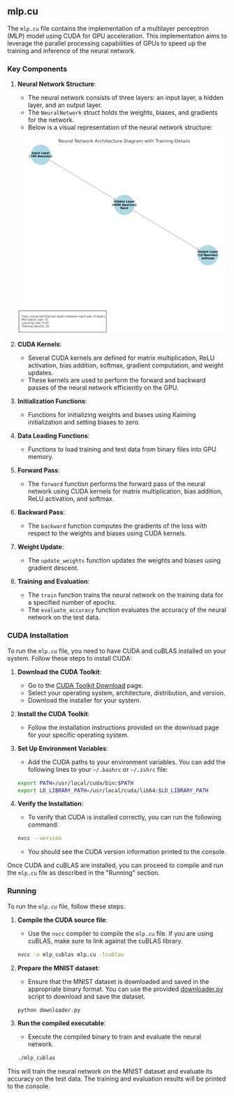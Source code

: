 ## mlp.cu

The `mlp.cu` file contains the implementation of a multilayer perceptron (MLP) model using CUDA for GPU acceleration. This implementation aims to leverage the parallel processing capabilities of GPUs to speed up the training and inference of the neural network.

### Key Components

1. **Neural Network Structure**:
    - The neural network consists of three layers: an input layer, a hidden layer, and an output layer.
    - The `NeuralNetwork` struct holds the weights, biases, and gradients for the network.
    - Below is a visual representation of the neural network structure:

    ![Neural Network Structure](assets/output.png)

2. **CUDA Kernels**:
    - Several CUDA kernels are defined for matrix multiplication, ReLU activation, bias addition, softmax, gradient computation, and weight updates.
    - These kernels are used to perform the forward and backward passes of the neural network efficiently on the GPU.

3. **Initialization Functions**:
    - Functions for initializing weights and biases using Kaiming initialization and setting biases to zero.

4. **Data Loading Functions**:
    - Functions to load training and test data from binary files into GPU memory.

5. **Forward Pass**:
    - The `forward` function performs the forward pass of the neural network using CUDA kernels for matrix multiplication, bias addition, ReLU activation, and softmax.

6. **Backward Pass**:
    - The `backward` function computes the gradients of the loss with respect to the weights and biases using CUDA kernels.

7. **Weight Update**:
    - The `update_weights` function updates the weights and biases using gradient descent.

8. **Training and Evaluation**:
    - The `train` function trains the neural network on the training data for a specified number of epochs.
    - The `evaluate_accuracy` function evaluates the accuracy of the neural network on the test data.

### CUDA Installation

To run the `mlp.cu` file, you need to have CUDA and cuBLAS installed on your system. Follow these steps to install CUDA:

1. **Download the CUDA Toolkit**:
    - Go to the [CUDA Toolkit Download](https://developer.nvidia.com/cuda-downloads) page.
    - Select your operating system, architecture, distribution, and version.
    - Download the installer for your system.

2. **Install the CUDA Toolkit**:
    - Follow the installation instructions provided on the download page for your specific operating system.

3. **Set Up Environment Variables**:
    - Add the CUDA paths to your environment variables. You can add the following lines to your `~/.bashrc` or `~/.zshrc` file:
    ```sh
    export PATH=/usr/local/cuda/bin:$PATH
    export LD_LIBRARY_PATH=/usr/local/cuda/lib64:$LD_LIBRARY_PATH
    ```

4. **Verify the Installation**:
    - To verify that CUDA is installed correctly, you can run the following command:
    ```sh
    nvcc --version
    ```

    - You should see the CUDA version information printed to the console.

Once CUDA and cuBLAS are installed, you can proceed to compile and run the `mlp.cu` file as described in the "Running" section.


### Running

To run the `mlp.cu` file, follow these steps:

1. **Compile the CUDA source file**:
    - Use the `nvcc` compiler to compile the `mlp.cu` file. If you are using cuBLAS, make sure to link against the cuBLAS library.
    ```sh
    nvcc -o mlp_cublas mlp.cu -lcublas
    ```

2. **Prepare the MNIST dataset**:
    - Ensure that the MNIST dataset is downloaded and saved in the appropriate binary format. You can use the provided [downloader.py](http://_vscodecontentref_/1) script to download and save the dataset.
    ```sh
    python downloader.py
    ```

3. **Run the compiled executable**:
    - Execute the compiled binary to train and evaluate the neural network.
    ```sh
    ./mlp_cublas
    ```

This will train the neural network on the MNIST dataset and evaluate its accuracy on the test data. The training and evaluation results will be printed to the console.